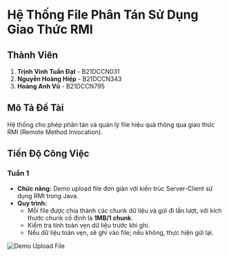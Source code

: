 # Hệ Thống File Phân Tán Sử Dụng Giao Thức RMI

## Thành Viên
1. **Trịnh Vinh Tuấn Đạt** - B21DCCN031
2. **Nguyễn Hoàng Hiệp** - B21DCCN343
3. **Hoàng Anh Vũ** - B21DCCN795

## Mô Tả Đề Tài
Hệ thống cho phép phân tán và quản lý file hiệu quả thông qua giao thức RMI (Remote Method Invocation).

## Tiến Độ Công Việc

### Tuần 1
- **Chức năng:** Demo upload file đơn giản với kiến trúc Server-Client sử dụng RMI trong Java.
- **Quy trình:**
  - Mỗi file được chia thành các chunk dữ liệu và gửi đi lần lượt, với kích thước chunk cố định là **1MB/1 chunk**.
  - Kiểm tra tính toàn vẹn dữ liệu trước khi ghi.
  - Nếu dữ liệu toàn vẹn, sẽ ghi vào file; nếu không, thực hiện gửi lại.

![Demo Upload File](https://github.com/user-attachments/assets/b0fec398-9cc8-4f84-ae32-447f7d6e7a7a)
